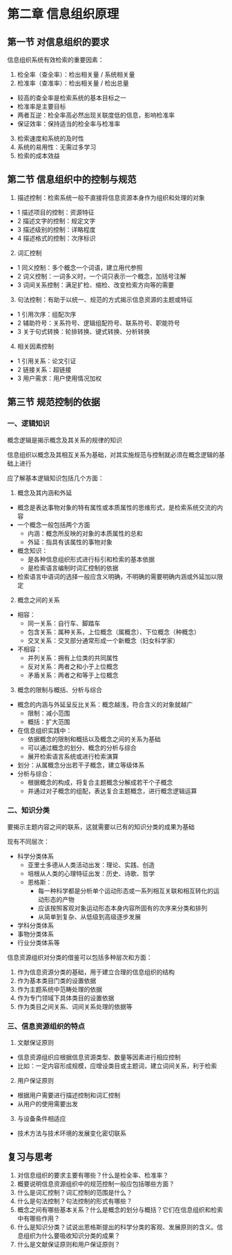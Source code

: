# 第二章 信息组织原理

## 第一节 对信息组织的要求

信息组织系统有效检索的重要因素：

1. 检全率（查全率）：检出相关量 / 系统相关量
2. 检准率（查准率）：检出相关量 / 检出总量
  - 较高的查全率是检索系统的基本目标之一
  - 检准率是主要目标
  - 两者互逆：检全率高必然出现关联度低的信息，影响检准率
  - 保证效率：保持适当的检全率与检准率

3. 检索速度和系统的及时性
4. 系统的易用性：无需过多学习
5. 检索的成本效益

## 第二节 信息组织中的控制与规范

1. 描述控制：检索系统一般不直接将信息资源本身作为组织和处理的对象
  - 1 描述项目的控制：资源特征
  - 2 描述文字的控制：规定文字
  - 3 描述级别的控制：详略程度
  - 4 描述格式的控制：次序标识

2. 词汇控制
  - 1 同义控制：多个概念一个词语，建立用代参照
  - 2 词义控制：一词多义时，一个词只表示一个概念，加括号注解
  - 3 词间关系控制：满足扩检、缩检、改变检索方向等的需要

3. 句法控制：有助于以统一、规范的方式揭示信息资源的主题或特征
  - 1 引用次序：组配次序
  - 2 辅助符号：关系符号、逻辑组配符号、联系符号、职能符号
  - 3 关于句式转换：轮排转换、键式转换、分析转换

4. 相关因素控制
  - 1 引用关系：论文引证
  - 2 链接关系：超链接
  - 3 用户需求：用户使用情况加权

## 第三节 规范控制的依据

### 一、逻辑知识

概念逻辑是揭示概念及其关系的规律的知识

信息组织以概念及其相互关系为基础，对其实施规范与控制就必须在概念逻辑的基础上进行

应了解基本逻辑知识包括几个方面：

1. 概念及其内涵和外延
  - 概念是表达事物对象的特有属性或本质属性的思维形式，是检索系统交流的内容
  - 一个概念一般包括两个方面
    - 内涵：概念所反映的对象的本质属性的总和
    - 外延：指具有该属性的事物对象
  - 概念知识：
    - 是各种信息组织形式进行标引和检索的基本依据
    - 是检索语言编制时词汇控制的依据
  - 检索语言中语词的选择一般应含义明确，不明确的需要明确内涵或外延加以限定

2. 概念之间的关系
  - 相容：
    - 同一关系：自行车、脚踏车
    - 包含关系：属种关系，上位概念（属概念）、下位概念（种概念）
    - 交叉关系：交叉部分通常形成一个新概念（妇女科学家）
  - 不相容：
    - 并列关系：拥有上位类的共同属性
    - 反对关系：两者之和小于上位概念
    - 矛盾关系：两者之和等于上位概念

3. 概念的限制与概括、分析与综合
  - 概念的内涵与外延呈反比关系：概念越浅，符合含义的对象就越广
    - 限制：减小范围
    - 概括：扩大范围
  - 在信息组织实践中：
    - 依据概念的限制和概括以及概念之间的关系为基础
    - 可以通过概念的划分、概念的分析与综合
    - 展开检索语言系统或进行检索演算
  - 划分：从属概念分出若干子概念，建立等级体系
  - 分析与综合：
    - 根据概念的构成，将复合主题概念分解成若干个子概念
    - 并通过对子概念的组配，表达复合主题概念，进行概念逻辑运算

### 二、知识分类

要揭示主题内容之间的联系，这就需要以已有的知识分类的成果为基础

现有不同层次：

- 科学分类体系
  - 亚里士多德从人类活动出发：理论、实践、创造
  - 培根从人类的心理特征出发：历史、诗歌、哲学
  - 恩格斯：
    - 每一种科学都是分析单个运动形态或一系列相互关联和相互转化的运动形态的产物
    - 应该按照客观对象运动形态本身内容所固有的次序来分类和排列
    - 从简单到复杂、从低级到高级逐步发展
- 学科分类体系
- 事物分类体系
- 行业分类体系等

信息资源组织对分类的借鉴可以包括多种层次和方面：

1. 作为信息资源分类的基础，用于建立合理的信息组织的结构
2. 作为基本类目门类的设置依据
3. 作为主题系统中范畴处理的依据
4. 作为专门领域下具体类目的设置依据
5. 作为类目之间关系、词间关系处理的依据等

### 三、信息资源组织的特点

1. 文献保证原则
  - 信息资源组织应根据信息资源类型、数量等因素进行相应控制
  - 比如：一定内容形成规模，应增设类目或主题词，建立词间关系，利于检索

2. 用户保证原则
  - 根据用户需要进行描述控制和词汇控制
  - 从用户的使用需要出发

3. 与设备条件相适应
  - 技术方法与技术环境的发展变化密切联系

## 复习与思考

1. 对信息组织的要求主要有哪些？什么是检全率、检准率？
2. 概要说明信息资源组织中的规范控制一般应包括哪些方面？
3. 什么是词汇控制？词汇控制的范围是什么？
4. 什么是句法控制？句法控制的形式有哪些？
5. 概念之间有哪些基本关系？什么是概念的划分与概括？它们在信息组织和检索中有哪些作用？
6. 什么是知识分类？试说出恩格斯提出的科学分类的客观、发展原则的含义。信息组织为什么要吸收知识分类的成果？
7. 什么是文献保证原则和用户保证原则？

